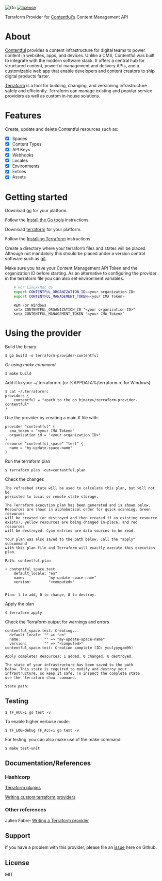 ![Go](https://github.com/labd/terraform-provider-contentful/workflows/Go/badge.svg?branch=master)
[![license](https://img.shields.io/github/license/labd/terraform-provider-contentful.svg)](https://github.com/labd/terraform-provider-contentful/blob/master/LICENSE)

Terraform Provider for [Contentful's](https://www.contentful.com) Content Management API

# About

[Contentful](https://www.contentful.com) provides a content infrastructure for digital teams to power content in websites, apps, and devices. Unlike a CMS, Contentful was built to integrate with the modern software stack. It offers a central hub for structured content, powerful management and delivery APIs, and a customizable web app that enable developers and content creators to ship digital products faster.

[Terraform](https://www.terraform.io) is a tool for building, changing, and versioning infrastructure safely and efficiently. Terraform can manage existing and popular service providers as well as custom in-house solutions.

# Features

Create, update and delete Contentful resources such as:
- [x] Spaces
- [x] Content Types
- [x] API Keys
- [x] Webhooks
- [x] Locales
- [x] Environments
- [x] Entries
- [x] Assets

# Getting started

Download [go](https://golang.org/dl) for your platform.

Follow the [Install the Go tools](https://golang.org/doc/install#install) instructions.

Download [terraform](https://www.terraform.io/downloads.html) for your platform.

Follow the [Installing Terraform](https://www.terraform.io/intro/getting-started/install.html) instructions.

Create a directory where your terraform files and states will be placed. Although not mandatory this should be placed under a version control software such as [git](https://git-scm.com).

Make sure you have your Content Management API Token and the organization ID before starting. As an alternative to configuring the provider in the terraform file you can also set environment variables.

```sh
    # For Linux/Mac OS
    export CONTENTFUL_ORGANIZATION_ID=<your organization ID>
    export CONTENTFUL_MANAGEMENT_TOKEN=<your CMA Token>
```

```
    REM For Windows
    setx CONTENTFUL_ORGANIZATION_ID "<your organization ID>"
    setx CONTENTFUL_MANAGEMENT_TOKEN "<your CMA Token>"
```

# Using the provider
Build the binary

    $ go build -o terraform-provider-contentful

*Or using make command*

    $ make build

Add it to your ~/.terraformrc (or %APPDATA%/terraform.rc for Windows)

    $ cat ~/.terraformrc
    providers {
        contentful = "<path to the go binary>/terraform-provider-contentful"
    }

Use the provider by creating a main.tf file with:

    provider "contentful" {
      cma_token = "<your CMA Token>"
      organization_id = "<your organization ID>"
    }
    resource "contentful_space" "test" {
      name = "my-update-space-name"
    }

Run the terraform plan

    $ terraform plan -out=contentful.plan

Check the changes
```
The refreshed state will be used to calculate this plan, but will not be
persisted to local or remote state storage.

The Terraform execution plan has been generated and is shown below.
Resources are shown in alphabetical order for quick scanning. Green resources
will be created (or destroyed and then created if an existing resource
exists), yellow resources are being changed in-place, and red resources
will be destroyed. Cyan entries are data sources to be read.

Your plan was also saved to the path below. Call the "apply" subcommand
with this plan file and Terraform will exactly execute this execution
plan.

Path: contentful.plan

+ contentful_space.test
    default_locale: "en"
    name:           "my-update-space-name"
    version:        "<computed>"


Plan: 1 to add, 0 to change, 0 to destroy.
```

Apply the plan

    $ terraform apply

Check the Terraform output for warnings and errors
```
contentful_space.test: Creating...
  default_locale: "" => "en"
  name:           "" => "my-update-space-name"
  version:        "" => "<computed>"
contentful_space.test: Creation complete (ID: yculypygam9h)

Apply complete! Resources: 1 added, 0 changed, 0 destroyed.

The state of your infrastructure has been saved to the path
below. This state is required to modify and destroy your
infrastructure, so keep it safe. To inspect the complete state
use the `terraform show` command.

State path:
```

## Testing

    $ TF_ACC=1 go test -v

To enable higher verbose mode:

    $ TF_LOG=debug TF_ACC=1 go test -v

For testing, you can also make use of the make command:

    $ make test-unit

## Documentation/References

### Hashicorp
[Terraform plugins](https://www.terraform.io/docs/plugins/basics.html)

[Writing custom terraform providers](https://www.hashicorp.com/blog/writing-custom-terraform-providers)

### Other references
Julien Fabre: [Writing a Terraform provider](http://blog.jfabre.net/2017/01/22/writing-terraform-provider)

## Support

If you have a problem with this provider, please file an [issue](https://github.com/labd/terraform-provider-contentful/issues/new) here on Github.

## License

MIT
